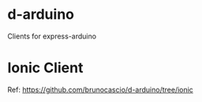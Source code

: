 # d-arduino
Clients for express-arduino

# Ionic Client

Ref: https://github.com/brunocascio/d-arduino/tree/ionic
